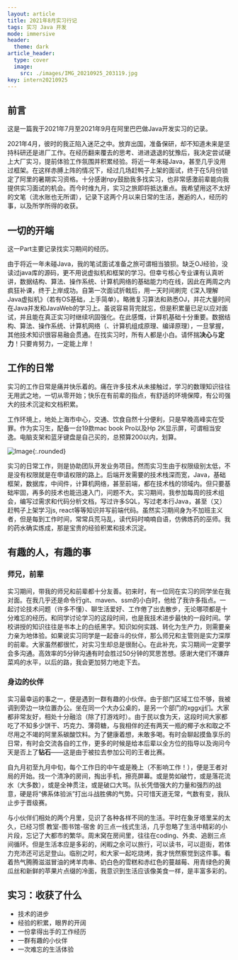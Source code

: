 ```yaml
---
layout: article
title: 2021年8月实习行记
tags: 实习 Java 开发
mode: immersive
header:
  theme: dark
article_header:
  type: cover
  image:
    src: ./images/IMG_20210925_203119.jpg
key: intern20210925
---
```


## 前言

这是一篇我于2021年7月至2021年9月在阿里巴巴做Java开发实习的记录。

2021年4月，彼时的我正陷入迷茫之中。放弃出国，准备保研，却不知道未来是坚持科研还是进厂工作。在经历翻来覆去的思考、进进退退的犹豫后，我决定尝试硬上大厂实习，提前体验工作氛围并积累经验。将近一年未碰Java，甚至几乎没用过框架。在这样赤膊上阵的情况下，经过几场赶鸭子上架的面试，终于在5月份锁定了阿里的暑期实习资格。十分感谢npy鼓励我多找实习，也非常感激前辈能向我提供实习面试的机会。而今时维九月，实习之旅即将抵达重点。我希望用这不太好的文笔（流水账也无所谓），记录下这两个月以来日常的生活，邂逅的人，经历的事，以及所学所得的收获。


## 一切的开端
这一Part主要记录找实习期间的经历。

由于将近一年未碰Java，我的笔试面试准备之旅可谓相当狼狈。缺乏OJ经验，没读过java库的源码，更不用说虚拟机和框架的学习。但幸亏核心专业课有认真听讲，数据结构、算法、操作系统、计算机网络的基础能力均在线，因此在两周之内疯狂补课，终于上岸成功。自第一次面试折戟后，用一天时间刷完《深入理解Java虚拟机》（若有OS基础，上手简单）。略微复习算法和熟悉OJ，并花大量时间在Java并发和JavaWeb的学习上。虽说容易背完就忘，但是积累量已足以应对面试，并且能在真正实习时继续巩固强化。在此感慨，计算机基础十分重要。数据结构、算法、操作系统、计算机网络（、计算机组成原理、编译原理），一旦掌握，其他技术知识很容易融会贯通。在找实习时，所有人都是小白。请怀揣**决心**与**定力**！只要肯努力，一定能上岸！

## 工作的日常
实习的工作日常是痛并快乐着的。痛在许多技术从未接触过，学习的数理知识往往无用武之地，一切从零开始；快乐在有前辈的指点，有舒适的环境保障，有公司强大的技术沉淀和文档积累。

工作环境上，地处上海市中心，交通、饮食自然十分便利，只是早晚高峰实在受罪。作为实习生，配备一台19款mac book Pro以及Hp 2K显示屏，可谓相当安逸。电脑支架和蓝牙键盘是自己买的，总预算200以内，划算。

![Image](../../../images/IMG_20210809_091606_edit_932701128736847.jpg){:.rounded}

实习的日常工作，则是协助团队开发业务项目。然而实习生由于权限级别太低，不是没有权限就是在申请权限的路上。后端开发需要的技术栈深而宽，Java，基础框架，数据库，中间件，计算机网络，甚至前端，都在技术栈的领域内。但只要基础牢固，再多的技术也能迅速入门，问题不大。实习期间，我参加每周的技术组会，编写过需求和代码分析文档，写过许多SQL，写过老本行Java，甚至（又）赶鸭子上架学习js, react等等知识并写前端代码。虽然实习期间身为不加班主义者，但是每到工作时间，常常兵荒马乱，读代码时喃喃自语，仿佛炼药的巫师。我的药水确实炼成，那是宝贵的经验积累和技术沉淀。

## 有趣的人，有趣的事
### 师兄，前辈
实习期间，带我的师兄和前辈都十分友善。初来时，有一位同在实习的同学坐在我对面。在我几乎还是命令行git、maven、ssm的小白时，他给了我许多指点。一起讨论技术问题（许多不懂）、聊生活爱好、工作倦了出去散步，无论哪项都是十分难忘的经历。和同学讨论学习的这段时间，也是我技术进步最快的一段时间。学校讲授的知识往往是书本上的白纸黑字。知识如何实践、转化为生产力，则需要亲力亲为地体验。如果说实习同学是一起奋斗的伙伴，那么师兄和主管则是实力深厚的前辈。大家虽然都很忙，对实习生却总是很耐心。在此补充，实习期间一定要学会多沟通。高效率的5分钟沟通有时会胜过50分钟的冥思苦想。感谢大佬们不嫌弃菜鸡的水平，以后的路，我会更加努力地走下去。


### 身边的伙伴
实习最幸运的事之一，便是遇到一群有趣的小伙伴。由于部门区域工位不够，我被调到旁边一块位置办公。坐在同一个大办公桌的，是另一个部门的xggxjj们。大家都非常友好，相处十分融洽（除了打游戏时）。由于民以食为天，这段时间大家都吃了不知多少饼干、巧克力、薄荷糖，与我相伴的还有两天一瓶的椰子水和取之不尽用之不竭的阿里系碳酸饮料。为了健康着想，未敢多喝。有时会聊起摸鱼享乐的日常，有时会交流各自的工作，更多的时候是给本后辈以全方位的指导以及询问今天是否上了**钻石**——这是由于被拉去参加公司的王者比赛。

自九月初至九月中旬，每个工作日的中午或是晚上（不影响工作！），便是王者对局的开始。找一个清净的房间，掏出手机，擦亮屏幕。或是势如破竹，或是落花流水（大多数），或是全神贯注，或是破口大骂。队长凭借强大的力量和强烈的战意，硬是将“佛系体验派”打出斗战胜佛的气势。只可惜天道无常，气数有变，我队止步于晋级赛。

与小伙伴们相处的两个月里，见识了各种各样不同的生活。平时在象牙塔里呆的太久，已经习惯 教室-图书馆-宿舍 的三点一线式生活，几乎忽略了生活中精彩的小片段，忘记了大都市的繁华。周末窝在房间里，往往在coding、外卖、追剧三点间循环。但是生活本应是多彩的，闲暇之余可以旅行，可以读书，可以逛街，若体力充沛还可远足登山。临别之时，和大家一起吃烧烤，我才恍然察觉到这件事。看着热气腾腾滋滋冒油的烤羊肉串、奶白色的雪糕和赤红色的蔓越莓、用青绿色的黄瓜丝和新鲜的苹果片点缀的冷面，我意识到生活应该像美食一样，是丰富多彩的。


## 实习：收获了什么
- 技术的进步
- 经验的积累，眼界的开阔
- 一份拿得出手的工作经历
- 一群有趣的小伙伴
- 一次难忘的生活体验

<!--more-->

